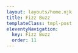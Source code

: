 ```yaml
---
layout: layouts/home.njk
title: Fizz Buzz
templateClass: tmpl-post
eleventyNavigation:
  key: Fizz Buzz
  order: 11
---
```


<script>

function fizzbuzz () {
    // FOR function to add 1 between 1 and 100
  for (let i = 1; i <= 100; i++) {
    // IF number is divisible by 3 AND 5
    if (((i % 3) === 0) $$ ((i % 5) === 0)) {
      // Print FizzBuzz
      console.log('FizzBuzz');
    }
    // ELSE IF number is divisible by 3
    else if ((i % 3) === 0); {
      // Print Fizz
      conesole.log('Fizz');
    }
    // ELSE IF number is divisible by 5
    else if ((i % 5) === 0); {
      // Print Buzz
      conesole.log('Buzz');
    }
    // Otherwise ELSE
    else {
    // Print number
    console.log(i);
    }
  }
}

</script>
